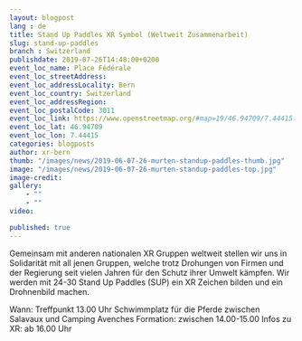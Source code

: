 ```yaml
---
layout: blogpost
lang : de
title: Stand Up Paddles XR Symbol (Weltweit Zusammenarbeit)
slug: stand-up-paddles
branch : Switzerland
publishdate: 2019-07-26T14:48:00+0200
event_loc_name: Place Fédérale
event_loc_streetAddress:
event_loc_addressLocality: Bern
event_loc_country: Switzerland
event_loc_addressRegion: 
event_loc_postalCode: 3011
event_loc_link: https://www.openstreetmap.org/#map=19/46.94709/7.44415
event_loc_lat: 46.94709
event_loc_lon: 7.44415
categories: blogposts
author: xr-bern
thumb: "/images/news/2019-06-07-26-murten-standup-paddles-thumb.jpg"
image: "/images/news/2019-06-07-26-murten-standup-paddles-top.jpg"
image-credit:
gallery:
    - ""
    - ""
video: 

published: true
---
```


Gemeinsam mit anderen nationalen XR Gruppen weltweit stellen wir uns in Solidarität mit all jenen Gruppen, welche trotz Drohungen von Firmen und der Regierung seit vielen Jahren für den Schutz ihrer Umwelt kämpfen.
Wir werden mit 24-30 Stand Up Paddles (SUP) ein XR Zeichen bilden und ein Drohnenbild machen.

Wann: Treffpunkt 13.00 Uhr Schwimmplatz für die Pferde zwischen Salavaux und Camping Avenches
Formation: zwischen 14.00-15.00
Infos zu XR: ab 16.00 Uhr 
